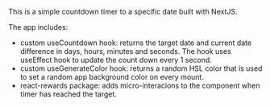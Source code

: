 This is a simple countdown timer to a specific date built with NextJS.

The app includes:

- custom useCountdown hook: returns the target date and current date difference in days, hours, minutes and seconds. The hook uses useEffect hook to update the count down every 1 second.
- custom useGenerateColor hook: returns a random HSL color that is used to set a random app background color on every mount.
- react-rewards package: adds micro-interacions to the component when timer has reached the target. 

